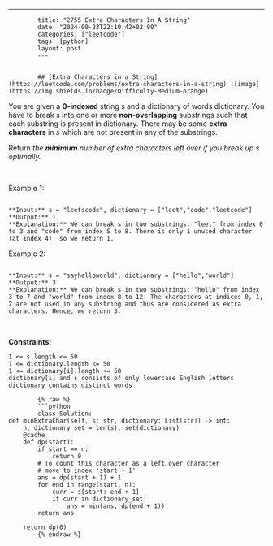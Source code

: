 ---
            title: "2755 Extra Characters In A String"
            date: "2024-09-23T22:10:42+02:00"
            categories: ["leetcode"]
            tags: [python]
            layout: post
            ---
            

            ## [Extra Characters in a String](https://leetcode.com/problems/extra-characters-in-a-string) ![image](https://img.shields.io/badge/Difficulty-Medium-orange)

You are given a **0-indexed** string s and a dictionary of words dictionary. You have to break s into one or more **non-overlapping** substrings such that each substring is present in dictionary. There may be some **extra characters** in s which are not present in any of the substrings.

Return *the **minimum** number of extra characters left over if you break up *s* optimally.*

 

Example 1:

```

**Input:** s = "leetscode", dictionary = ["leet","code","leetcode"]
**Output:** 1
**Explanation:** We can break s in two substrings: "leet" from index 0 to 3 and "code" from index 5 to 8. There is only 1 unused character (at index 4), so we return 1.

```

Example 2:

```

**Input:** s = "sayhelloworld", dictionary = ["hello","world"]
**Output:** 3
**Explanation:** We can break s in two substrings: "hello" from index 3 to 7 and "world" from index 8 to 12. The characters at indices 0, 1, 2 are not used in any substring and thus are considered as extra characters. Hence, we return 3.

```

 

**Constraints:**

	1 <= s.length <= 50
	1 <= dictionary.length <= 50
	1 <= dictionary[i].length <= 50
	dictionary[i] and s consists of only lowercase English letters
	dictionary contains distinct words

            {% raw %}
            ```python
            class Solution:
    def minExtraChar(self, s: str, dictionary: List[str]) -> int:
        n, dictionary_set = len(s), set(dictionary)
        @cache
        def dp(start):
            if start == n:
                return 0
            # To count this character as a left over character 
            # move to index 'start + 1'
            ans = dp(start + 1) + 1
            for end in range(start, n):
                curr = s[start: end + 1]
                if curr in dictionary_set:
                    ans = min(ans, dp(end + 1))
            return ans
            
        return dp(0)
            {% endraw %}
            